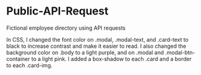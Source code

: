 # Public-API-Request
 Fictional employee directory using API requests


In CSS, I changed the font color on .modal, .modal-text, and .card-text to black to increase contrast and make it easier to read.
I also changed the background color on .body to a light purple, and on .modal and .modal-btn-container to a light pink.
I added a box-shadow to each .card and a border to each .card-img.
